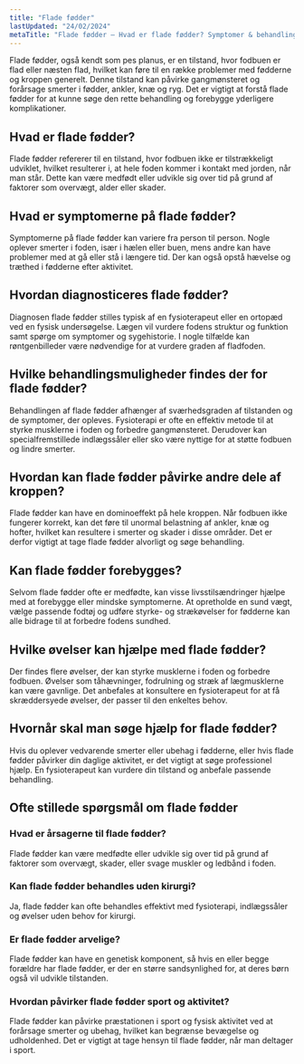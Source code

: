 ```yaml
---
title: "Flade fødder"
lastUpdated: "24/02/2024"
metaTitle: "Flade fødder – Hvad er flade fødder? Symptomer & behandling"
---
```


Flade fødder, også kendt som pes planus, er en tilstand, hvor fodbuen er flad eller næsten flad, hvilket kan føre til en række problemer med fødderne og kroppen generelt. Denne tilstand kan påvirke gangmønsteret og forårsage smerter i fødder, ankler, knæ og ryg. Det er vigtigt at forstå flade fødder for at kunne søge den rette behandling og forebygge yderligere komplikationer.

## Hvad er flade fødder?

Flade fødder refererer til en tilstand, hvor fodbuen ikke er tilstrækkeligt udviklet, hvilket resulterer i, at hele foden kommer i kontakt med jorden, når man står. Dette kan være medfødt eller udvikle sig over tid på grund af faktorer som overvægt, alder eller skader.

## Hvad er symptomerne på flade fødder?

Symptomerne på flade fødder kan variere fra person til person. Nogle oplever smerter i foden, især i hælen eller buen, mens andre kan have problemer med at gå eller stå i længere tid. Der kan også opstå hævelse og træthed i fødderne efter aktivitet.

## Hvordan diagnosticeres flade fødder?

Diagnosen flade fødder stilles typisk af en fysioterapeut eller en ortopæd ved en fysisk undersøgelse. Lægen vil vurdere fodens struktur og funktion samt spørge om symptomer og sygehistorie. I nogle tilfælde kan røntgenbilleder være nødvendige for at vurdere graden af fladfoden.

## Hvilke behandlingsmuligheder findes der for flade fødder?

Behandlingen af flade fødder afhænger af sværhedsgraden af tilstanden og de symptomer, der opleves. Fysioterapi er ofte en effektiv metode til at styrke musklerne i foden og forbedre gangmønsteret. Derudover kan specialfremstillede indlægssåler eller sko være nyttige for at støtte fodbuen og lindre smerter.

## Hvordan kan flade fødder påvirke andre dele af kroppen?

Flade fødder kan have en dominoeffekt på hele kroppen. Når fodbuen ikke fungerer korrekt, kan det føre til unormal belastning af ankler, knæ og hofter, hvilket kan resultere i smerter og skader i disse områder. Det er derfor vigtigt at tage flade fødder alvorligt og søge behandling.

## Kan flade fødder forebygges?

Selvom flade fødder ofte er medfødte, kan visse livsstilsændringer hjælpe med at forebygge eller mindske symptomerne. At opretholde en sund vægt, vælge passende fodtøj og udføre styrke- og strækøvelser for fødderne kan alle bidrage til at forbedre fodens sundhed.

## Hvilke øvelser kan hjælpe med flade fødder?

Der findes flere øvelser, der kan styrke musklerne i foden og forbedre fodbuen. Øvelser som tåhævninger, fodrulning og stræk af lægmusklerne kan være gavnlige. Det anbefales at konsultere en fysioterapeut for at få skræddersyede øvelser, der passer til den enkeltes behov.

## Hvornår skal man søge hjælp for flade fødder?

Hvis du oplever vedvarende smerter eller ubehag i fødderne, eller hvis flade fødder påvirker din daglige aktivitet, er det vigtigt at søge professionel hjælp. En fysioterapeut kan vurdere din tilstand og anbefale passende behandling.

## Ofte stillede spørgsmål om flade fødder

### Hvad er årsagerne til flade fødder?

Flade fødder kan være medfødte eller udvikle sig over tid på grund af faktorer som overvægt, skader, eller svage muskler og ledbånd i foden.

### Kan flade fødder behandles uden kirurgi?

Ja, flade fødder kan ofte behandles effektivt med fysioterapi, indlægssåler og øvelser uden behov for kirurgi.

### Er flade fødder arvelige?

Flade fødder kan have en genetisk komponent, så hvis en eller begge forældre har flade fødder, er der en større sandsynlighed for, at deres børn også vil udvikle tilstanden.

### Hvordan påvirker flade fødder sport og aktivitet?

Flade fødder kan påvirke præstationen i sport og fysisk aktivitet ved at forårsage smerter og ubehag, hvilket kan begrænse bevægelse og udholdenhed. Det er vigtigt at tage hensyn til flade fødder, når man deltager i sport.